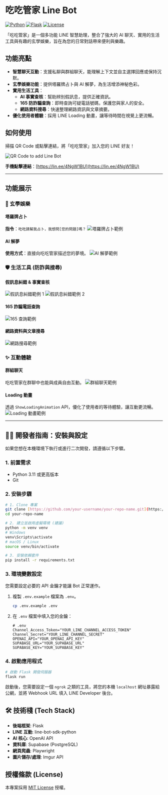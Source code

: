 # 吃吃管家 Line Bot

[![Python](https://img.shields.io/badge/Python-3.11+-blue.svg)](https://www.python.org/)
[![Flask](https://img.shields.io/badge/Flask-3.0-green.svg)](https://flask.palletsprojects.com/)
[![License](https://img.shields.io/badge/License-MIT-yellow.svg)](https://opensource.org/licenses/MIT)

「吃吃管家」是一個多功能 LINE 智慧助理，整合了強大的 AI 聊天、實用的生活工具與有趣的玄學娛樂，旨在為您的日常對話帶來便利與樂趣。

## 功能亮點

- **智慧聊天互動**：支援私聊與群組聊天，能理解上下文並自主選擇回應或保持沉默。
- **玄學娛樂功能**：提供塔羅牌占卜與 AI 解夢，為生活增添神秘色彩。
- **實用生活工具**：
  - **AI 事實查核**：幫助辨別假訊息，提供正確資訊。
  - **165 防詐騙查詢**：即時查詢可疑電話號碼，保護您與家人的安全。
  - **網路資料搜尋**：快速整理網路資訊與文章摘要。
- **優化使用者體驗**：採用 LINE Loading 動畫，讓等待時間在視覺上更流暢。

## 如何使用

掃描 QR Code 或點擊連結，將「吃吃管家」加入您的 LINE 好友！

![QR Code to add Line Bot](https://iili.io/KIXAvf9.md.jpg)

**手機點擊連結**：[https://lin.ee/4NgW1BU](https://lin.ee/4NgW1BU)

---

## 功能展示

### 🔮 玄學娛樂

#### 塔羅牌占卜
**指令**：`吃吃請幫我占卜，我想問[您的問題]嗎？`
![塔羅牌占卜範例](https://iili.io/K7FPFun.png)

#### AI 解夢
**使用方式**：直接向吃吃管家描述您的夢境。
![AI 解夢範例](https://iili.io/K7Fpbrg.png)

### 🛡️ 生活工具 (防詐與搜尋)

#### 假訊息糾錯 & 事實查核
![假訊息糾錯範例 1](https://iili.io/K7F5X9f.png)
![假訊息糾錯範例 2](https://iili.io/K7F4S0N.png)

#### 165 詐騙電話查詢
![165 查詢範例](https://iili.io/KlWdaz7.png)

#### 網路資料與文章搜尋
![網路搜尋範例](https://iili.io/KlWHVEb.png)

### ✨ 互動體驗

#### 群組聊天
吃吃管家在群聊中也能與成員自由互動。
![群組聊天範例](https://iili.io/K7KTQHv.png)

#### Loading 動畫
透過 `ShowLoadingAnimation` API，優化了使用者的等待體驗，讓互動更流暢。
![Loading 動畫範例](https://iili.io/K7FPvSI.png)

---

## 👨‍💻 開發者指南：安裝與設定

如果您想在本機環境下執行或進行二次開發，請遵循以下步驟。

### 1. 前置需求
- Python 3.11 或更高版本
- Git

### 2. 安裝步驟
```bash
# 1. Clone 專案
git clone [https://github.com/your-username/your-repo-name.git](https://github.com/your-username/your-repo-name.git)
cd your-repo-name

# 2. 建立並啟用虛擬環境 (建議)
python -m venv venv
# Windows
venv\Scripts\activate
# macOS / Linux
source venv/bin/activate

# 3. 安裝依賴套件
pip install -r requirements.txt
```

### 3. 環境變數設定
您需要設定必要的 API 金鑰才能讓 Bot 正常運作。

1.  複製 `.env.example` 檔案為 `.env`。
    ```bash
    cp .env.example .env
    ```
2.  在 `.env` 檔案中填入您的金鑰：
    ```env
    # .env
    Channel_Access_Token="YOUR_LINE_CHANNEL_ACCESS_TOKEN"
    Channel_Secret="YOUR_LINE_CHANNEL_SECRET"
    OPENAI_API="YOUR_OPENAI_API_KEY"
    SUPABASE_URL="YOUR_SUPABASE_URL"
    SUPABASE_KEY="YOUR_SUPABASE_KEY"
    ```

### 4. 啟動應用程式
```bash
# 啟動 Flask 開發伺服器
flask run
```
啟動後，您需要設定一個 `ngrok` 之類的工具，將您的本機 `localhost` 網址暴露給公網，並將 Webhook URL 填入 LINE Developer 後台。

## 🛠️ 技術棧 (Tech Stack)

- **後端框架**: Flask
- **LINE 互動**: line-bot-sdk-python
- **AI 核心**: OpenAI API
- **資料庫**: Supabase (PostgreSQL)
- **網頁爬蟲**: Playwright
- **圖片儲存/處理**: Imgur API

## 授權條款 (License)

本專案採用 [MIT License](https://opensource.org/licenses/MIT) 授權。